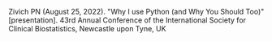 Zivich PN (August 25, 2022). "Why I use Python (and Why You Should Too)" [presentation]. 
43rd Annual Conference of the International Society for Clinical Biostatistics, Newcastle upon Tyne, UK
